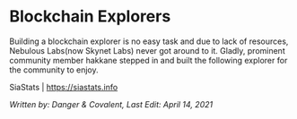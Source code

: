 # Blockchain Explorers
Building a blockchain explorer is no easy task and due to lack of resources, Nebulous Labs(now Skynet Labs) never got around to it. Gladly, prominent community member  hakkane stepped in and built the following explorer for the community to enjoy.

SiaStats | https://siastats.info

*Written by: Danger & Covalent, Last Edit: April 14, 2021*
